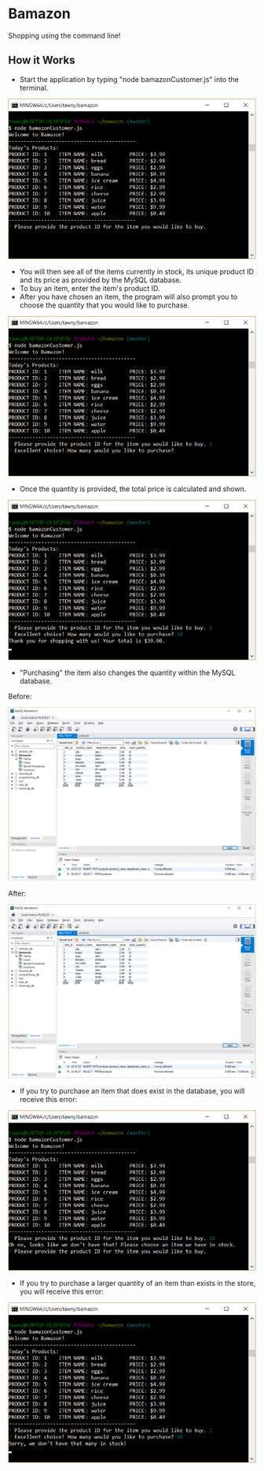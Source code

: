 # Bamazon
Shopping using the command line!

## How it Works

* Start the application by typing "node bamazonCustomer.js" into the terminal. 

![program start](images/start-up.png)

* You will then see all of the items currently in stock, its unique product ID and its price as provided by the MySQL database.
* To buy an item, enter the item's product ID. 
* After you have chosen an item, the program will also prompt you to choose the quantity that you would like to purchase. 

![ask for quantity](images/ask-for-quantity.png)

* Once the quantity is provided, the total price is calculated and shown.

![total cost of purchase](images/total.png)

* "Purchasing" the item also changes the quantity within the MySQL database. 

Before: 

![mysql database before](images/sql-before.png)

After: 

![mysql database after](images/sql-after.png)

* If you try to purchase an item that does exist in the database, you will receive this error:

![item error](images/item-error.png)

* If you try to purchase a larger quantity of an item than exists in the store, you will receive this error:

![quantity error](images/quantity-error.png)